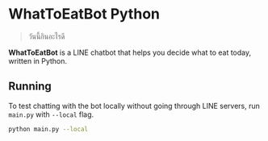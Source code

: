 # WhatToEatBot Python

> วันนี้กินอะไรดี

**WhatToEatBot** is a LINE chatbot that helps you decide what to eat today, written in Python.

## Running

To test chatting with the bot locally without going through LINE servers, run `main.py` with `--local` flag.

```bash
python main.py --local
```

